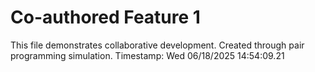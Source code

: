 # Co-authored Feature 1 
 
This file demonstrates collaborative development. 
Created through pair programming simulation. 
Timestamp: Wed 06/18/2025 14:54:09.21 
